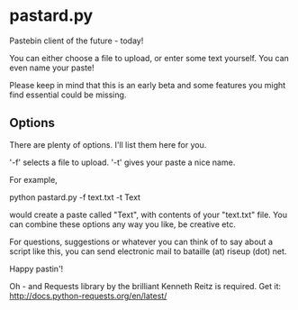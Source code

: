# pastard.py
Pastebin client of the future - today!

You can either choose a file to upload, or enter some text 
yourself. You can even name your paste!

Please keep in mind that this is an early beta and some 
features you might find essential could be missing.

## Options
There are plenty of options. I'll list them here for you.

'-f' selects a file to upload.
'-t' gives your paste a nice name.

For example,

python pastard.py -f text.txt -t Text

would create a paste called "Text", with contents of your 
"text.txt" file. You can combine these options any way you 
like, be creative etc.

For questions, suggestions or whatever you can think of to 
say about a script like this, you can send electronic mail 
to bataille (at) riseup (dot) net.

Happy pastin'!

Oh - and Requests library by the brilliant Kenneth Reitz is required. Get it: http://docs.python-requests.org/en/latest/

